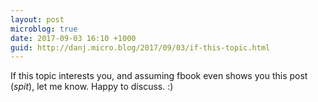```yaml
---
layout: post
microblog: true
date: 2017-09-03 16:10 +1000
guid: http://danj.micro.blog/2017/09/03/if-this-topic.html
---
```

If this topic interests you, and assuming fbook even shows you this post (*spit*), let me know. Happy to discuss. :)
